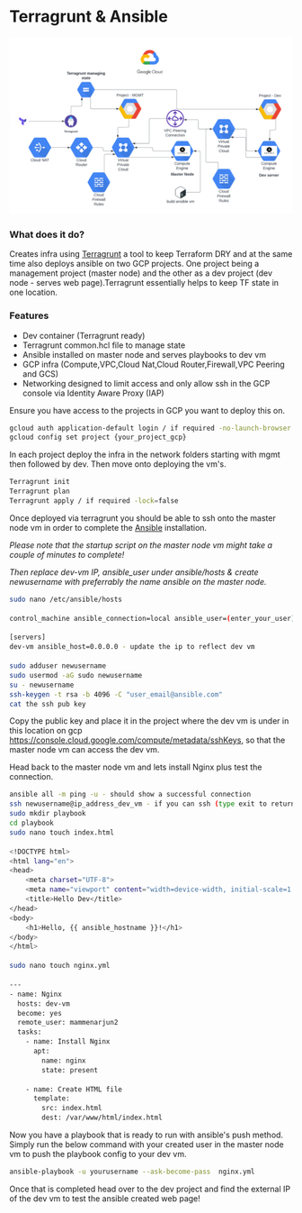 
# Terragrunt & Ansible

![Image Alt Text](/design/terragrunt_ansible.png)

### What does it do?

Creates infra using [Terragrunt](https://terragrunt.gruntwork.io/) a tool to keep Terraform DRY and at the same time also deploys ansible on two GCP projects. One project being a management project (master node) and the other as a dev project (dev node - serves web page).Terragrunt
essentially helps to keep TF state in one location. 

### Features 

- Dev container (Terragrunt ready)
- Terragrunt common.hcl file to manage state
- Ansible installed on master node and serves playbooks to dev vm
- GCP infra (Compute,VPC,Cloud Nat,Cloud Router,Firewall,VPC Peering and GCS)
- Networking designed to limit access and only allow ssh in the GCP 
  console via Identity Aware Proxy (IAP)

Ensure you have access to the projects in GCP you want to deploy this on.

```sh
gcloud auth application-default login / if required -no-launch-browser
gcloud config set project {your_project_gcp}
```

In each project deploy the infra in the network folders starting with mgmt then followed by dev. Then
move onto deploying the vm's.

```sh
Terragrunt init
Terragrunt plan
Terragrunt apply / if required -lock=false
```

Once deployed via terragrunt you should be able to ssh onto the master node vm in order 
to complete the [Ansible](https://docs.ansible.com/) installation.

*Please note that the startup script on the master node vm might take a couple of minutes to complete!*

*Then replace dev-vm IP, ansible_user under ansible/hosts & create newusername with preferrably the name ansible on the master node.*

```sh
sudo nano /etc/ansible/hosts

control_machine ansible_connection=local ansible_user=(enter_your_user) - update with user you will be creating

[servers]
dev-vm ansible_host=0.0.0.0 - update the ip to reflect dev vm

sudo adduser newusername
sudo usermod -aG sudo newusername
su - newusername
ssh-keygen -t rsa -b 4096 -C "user_email@ansible.com"
cat the ssh pub key 
```
Copy the public key and place it in the project where the dev 
vm is under in this location on gcp https://console.cloud.google.com/compute/metadata/sshKeys, so that the master node vm can access the dev vm.

Head back to the master node vm and lets install Nginx plus test the connection.
```sh
ansible all -m ping -u - should show a successful connection
ssh newusername@ip_address_dev_vm - if you can ssh (type exit to return back to master vm)
sudo mkdir playbook
cd playbook
sudo nano touch index.html

<!DOCTYPE html>
<html lang="en">
<head>
    <meta charset="UTF-8">
    <meta name="viewport" content="width=device-width, initial-scale=1.0">
    <title>Hello Dev</title>
</head>
<body>
    <h1>Hello, {{ ansible_hostname }}!</h1>
</body>
</html>

sudo nano touch nginx.yml

---
- name: Nginx
  hosts: dev-vm
  become: yes
  remote_user: mammenarjun2
  tasks:
    - name: Install Nginx
      apt:
        name: nginx
        state: present

    - name: Create HTML file
      template:
        src: index.html
        dest: /var/www/html/index.html

```
Now you have a playbook that is ready to run with ansible's push method. 
Simply run the below command with your created user in the master node vm to
push the playbook config to your dev vm.

```sh
ansible-playbook -u yourusername --ask-become-pass  nginx.yml
```

Once that is completed head over to the dev project and find the 
external IP of the dev vm to test the ansible created web page!
